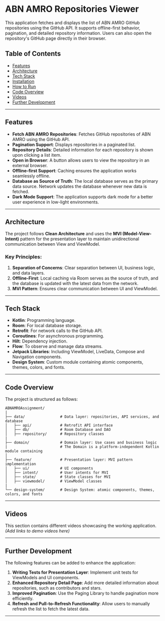 # ABN AMRO Repositories Viewer

This application fetches and displays the list of ABN AMRO GitHub repositories using the GitHub API. It supports offline-first behavior, pagination, and detailed repository information. Users can also open the repository's GitHub page directly in their browser.

## Table of Contents
- [Features](#features)
- [Architecture](#architecture)
- [Tech Stack](#tech-stack)
- [Installation](#installation)
- [How to Run](#how-to-run)
- [Code Overview](#code-overview)
- [Videos](#videos)
- [Further Development](#further-development)

---

## Features
- **Fetch ABN AMRO Repositories**: Fetches GitHub repositories of ABN AMRO using the GitHub API.
- **Pagination Support**: Displays repositories in a paginated list.
- **Repository Details**: Detailed information for each repository is shown upon clicking a list item.
- **Open in Browser**: A button allows users to view the repository in an external browser.
- **Offline-first Support**: Caching ensures the application works seamlessly offline.
- **Database as Source of Truth**: The local database serves as the primary data source. Network updates the database whenever new data is fetched.
- **Dark Mode Support**: The application supports dark mode for a better user experience in low-light environments.

---

## Architecture
The project follows **Clean Architecture** and uses the **MVI (Model-View-Intent)** pattern for the presentation layer to maintain unidirectional communication between View and ViewModel.

### Key Principles:
1. **Separation of Concerns**: Clear separation between UI, business logic, and data layers.
2. **Offline-First**: Local caching via Room serves as the source of truth, and the database is updated with the latest data from the network.
3. **MVI Pattern**: Ensures clear communication between UI and ViewModel.

---

## Tech Stack
- **Kotlin**: Programming language.
- **Room**: For local database storage.
- **Retrofit**: For network calls to the GitHub API.
- **Coroutines**: For asynchronous programming.
- **Hilt**: Dependency injection.
- **Flow**: To observe and manage data streams.
- **Jetpack Libraries**: Including ViewModel, LiveData, Compose and Navigation components.
- **Design System**: Custom module containing atomic components, themes, colors, and fonts.

---

## Code Overview
The project is structured as follows:

```
ABNAMROAssignment/
|
├── data/                # Data layer: repositories, API services, and database
│   ├── api/             # Retrofit API interface
│   ├── db/              # Room Database and DAO
│   ├── repository/      # Repository classes
|
├── domain/              # Domain layer: Use cases and business logic
|                        # The Domain is a platform-independent Kotlin module containing
│
├── feature/             # Presentation layer: MVI pattern implementation
│   ├── ui/              # UI components
│   ├── intent/          # User intents for MVI
│   ├── state/           # State classes for MVI
│   ├── viewmodel/       # ViewModel classes
|
└── design-system/       # Design System: atomic components, themes, colors, and fonts
```

---

## Videos
This section contains different videos showcasing the working application.
*(Add links to demo videos here)*

---

## Further Development
The following features can be added to enhance the application:
1. **Writing Tests for Presentation Layer**: Implement unit tests for ViewModels and UI components.
2. **Enhanced Repository Detail Page**: Add more detailed information about repositories, such as contributors and stars.
3. **Improved Pagination**: Use the Paging Library to handle pagination more efficiently.
4. **Refresh and Pull-to-Refresh Functionality**: Allow users to manually refresh the list to fetch the latest data.

---
